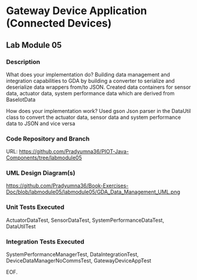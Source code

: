 # Gateway Device Application (Connected Devices)

## Lab Module 05

### Description

What does your implementation do? 
Building data management and integration capabilities to GDA by building a converter to serialize and
deserialize data wrappers from/to JSON. Created data containers for sensor data, actuator data, system performance data which are derived from BaseIotData 

How does your implementation work?
Used gson Json parser in the DataUtil class to convert the actuator data, sensor data and system performance data to JSON and vice versa

### Code Repository and Branch

URL: https://github.com/Pradyumna36/PIOT-Java-Components/tree/labmodule05

### UML Design Diagram(s)

https://github.com/Pradyumna36/Book-Exercises-Doc/blob/labmodule05/labmodule05/GDA_Data_Management_UML.png

### Unit Tests Executed

ActuatorDataTest, SensorDataTest, SystemPerformanceDataTest, DataUtilTest

### Integration Tests Executed

SystemPerformanceManagerTest, DataIntegrationTest, DeviceDataManagerNoCommsTest, GatewayDeviceAppTest


EOF.
